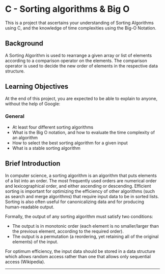 # C - Sorting algorithms & Big O
This is a project that ascertains your understanding of Sorting Algorithms using C, and the knowledge of time complexities using the Big-O Notation.

## Background
A Sorting Algorithm is used to rearrange a given array or list of elements according to a comparison operator on the elements. The comparison operator is used to decide the new order of elements in the respective data structure.

## Learning Objectives
At the end of this project, you are expected to be able to explain to anyone, without the help of Google:

### General
* At least four different sorting algorithms
* What is the Big O notation, and how to evaluate the time complexity of an algorithm
* How to select the best sorting algorithm for a given input
* What is a stable sorting algorithm

## Brief Introduction
In computer science, a sorting algorithm is an algorithm that puts elements of a list into an order. The most frequently used orders are numerical order and lexicographical order, and either ascending or descending. Efficient sorting is important for optimizing the efficiency of other algorithms (such as search and merge algorithms) that require input data to be in sorted lists. Sorting is also often useful for canonicalizing data and for producing human-readable output.

Formally, the output of any sorting algorithm must satisfy two conditions:

* The output is in monotonic order (each element is no smaller/larger than the previous element, according to the required order).
* The output is a permutation (a reordering, yet retaining all of the original elements) of the input.

For optimum efficiency, the input data should be stored in a data structure which allows random access rather than one that allows only sequential access (Wikipedia).
<hr>